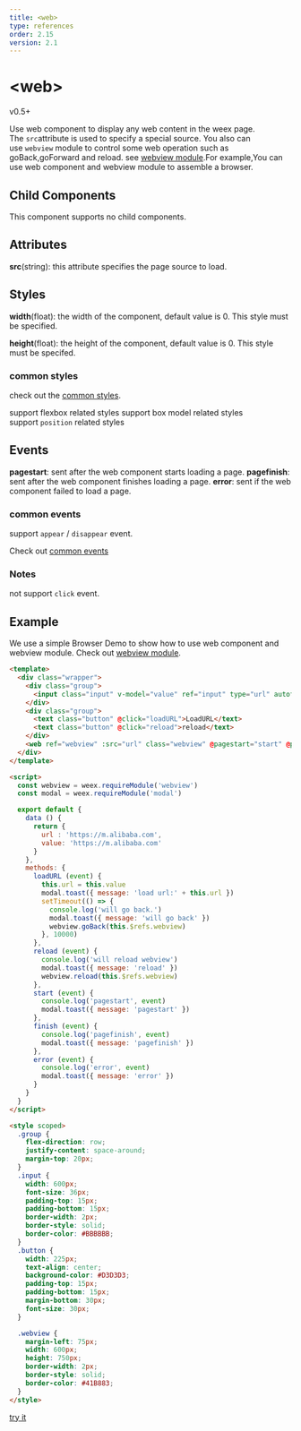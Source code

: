 ```yaml
---
title: <web>
type: references
order: 2.15
version: 2.1
---
```


# &lt;web&gt;
<span class="weex-version">v0.5+</span>

Use web component to display any web content in the weex page. The `src`attribute is used to specify a special source. You also can use `webview` module to control some web operation such as goBack,goForward and reload. see [webview module](../modules/webview.html).For example,You can use web component and webview module to assemble a browser.

## Child Components

This component supports no child components.

## Attributes

**src**(string): this attribute specifies the page source to load.

## Styles

**width**(float): the width of the component, default value is 0. This style must be specified.

**height**(float): the height of the component, default value is 0. This style must be specifed.


### common styles

check out the [common styles](../common-style.html).

support flexbox related styles
support box model related styles
support `position` related styles

## Events

**pagestart**: sent after the web component starts loading a page.
**pagefinish**: sent after the web component finishes loading a page.
**error**: sent if the web component failed to load a page.

### common events

support `appear` / `disappear` event.

Check out [common events](../common-event.html)

### Notes
not support `click` event.

## Example

We use a simple Browser Demo to show how to use web component and webview module. Check out [webview module](../modules/webview.html).


```html
<template>
  <div class="wrapper">
    <div class="group">
      <input class="input" v-model="value" ref="input" type="url" autofocus="false"></input>
    </div>
    <div class="group">
      <text class="button" @click="loadURL">LoadURL</text>
      <text class="button" @click="reload">reload</text>
    </div>
    <web ref="webview" :src="url" class="webview" @pagestart="start" @pagefinish="finish" @error="error"></web>
  </div>
</template>

<script>
  const webview = weex.requireModule('webview')
  const modal = weex.requireModule('modal')

  export default {
    data () {
      return {
        url : 'https://m.alibaba.com',
        value: 'https://m.alibaba.com'
      }
    },
    methods: {
      loadURL (event) {
        this.url = this.value
        modal.toast({ message: 'load url:' + this.url })
        setTimeout(() => {
          console.log('will go back.')
          modal.toast({ message: 'will go back' })
          webview.goBack(this.$refs.webview)
        }, 10000)
      },
      reload (event) {
        console.log('will reload webview')
        modal.toast({ message: 'reload' })
        webview.reload(this.$refs.webview)
      },
      start (event) {
        console.log('pagestart', event)
        modal.toast({ message: 'pagestart' })
      },
      finish (event) {
        console.log('pagefinish', event)
        modal.toast({ message: 'pagefinish' })
      },
      error (event) {
        console.log('error', event)
        modal.toast({ message: 'error' })
      }
    }
  }
</script>

<style scoped>
  .group {
    flex-direction: row;
    justify-content: space-around;
    margin-top: 20px;
  }
  .input {
    width: 600px;
    font-size: 36px;
    padding-top: 15px;
    padding-bottom: 15px;
    border-width: 2px;
    border-style: solid;
    border-color: #BBBBBB;
  }
  .button {
    width: 225px;
    text-align: center;
    background-color: #D3D3D3;
    padding-top: 15px;
    padding-bottom: 15px;
    margin-bottom: 30px;
    font-size: 30px;
  }

  .webview {
    margin-left: 75px;
    width: 600px;
    height: 750px;
    border-width: 2px;
    border-style: solid;
    border-color: #41B883;
  }
</style>
```

[try it](http://dotwe.org/vue/221ff37113a12d692a7a92a100f20162)
